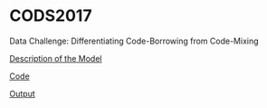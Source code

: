 # CODS2017
Data Challenge: Differentiating Code-Borrowing from Code-Mixing

[Description of the Model](https://github.com/CuddleDataScience/CODS2017/blob/master/Model.pdf) 

[Code](https://github.com/CuddleDataScience/CODS2017/blob/master/Model.pdf)

[Output](https://github.com/CuddleDataScience/CODS2017/blob/master/output.csv)
